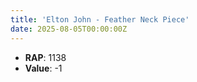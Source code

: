 ```yaml
---
title: 'Elton John - Feather Neck Piece'
date: 2025-08-05T00:00:00Z
---
```

- **RAP**: 1138
- **Value**: -1
